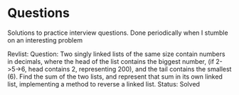 # Questions
Solutions to practice interview questions.  Done periodically when I stumble on an interesting problem

Revlist:
  Question: Two singly linked lists of the same size contain numbers in decimals, where the head of the list contains the biggest number, (if 2->5->6, head contains 2, representing 200), and the tail contains the smallest (6).  Find the sum of the two lists, and represent that sum in its own linked list, implementing a method to reverse a linked list.
  Status: Solved
